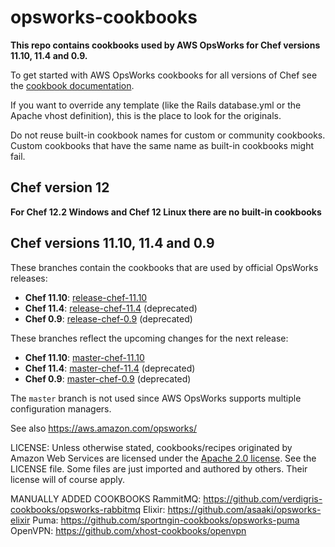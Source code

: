 opsworks-cookbooks
==================

**This repo contains cookbooks used by AWS OpsWorks for Chef versions 11.10, 11.4 and 0.9.**

To get started with AWS OpsWorks cookbooks for all versions of Chef see the [cookbook documentation](https://docs.aws.amazon.com/opsworks/latest/userguide/workingcookbook.html).

If you want to override any template (like the Rails database.yml or the Apache
vhost definition), this is the place to look for the originals.

Do not reuse built-in cookbook names for custom or community cookbooks. Custom
cookbooks that have the same name as built-in cookbooks might fail.

Chef version 12
------------------------------------

**For Chef 12.2 Windows and Chef 12 Linux there are no built-in cookbooks**

Chef versions 11.10, 11.4 and 0.9
----------------------------------

These branches contain the cookbooks that are used by official OpsWorks releases:

- **Chef 11.10**: [release-chef-11.10](https://github.com/aws/opsworks-cookbooks/tree/release-chef-11.10)
- **Chef 11.4**: [release-chef-11.4](https://github.com/aws/opsworks-cookbooks/tree/release-chef-11.4) (deprecated)
- **Chef 0.9**: [release-chef-0.9](https://github.com/aws/opsworks-cookbooks/tree/release-chef-0.9) (deprecated)

These branches reflect the upcoming changes for the next release:

- **Chef 11.10**: [master-chef-11.10](https://github.com/aws/opsworks-cookbooks/tree/master-chef-11.10)
- **Chef 11.4**: [master-chef-11.4](https://github.com/aws/opsworks-cookbooks/tree/master-chef-11.4) (deprecated)
- **Chef 0.9**: [master-chef-0.9](https://github.com/aws/opsworks-cookbooks/tree/master-chef-0.9) (deprecated)

The `master` branch is not used since AWS OpsWorks supports multiple configuration managers.

See also <https://aws.amazon.com/opsworks/>

LICENSE: Unless otherwise stated, cookbooks/recipes originated by Amazon Web Services are licensed
under the [Apache 2.0 license](http://aws.amazon.com/apache2.0/). See the LICENSE file. Some files
are just imported and authored by others. Their license will of course apply.

MANUALLY ADDED COOKBOOKS
RammitMQ: https://github.com/verdigris-cookbooks/opsworks-rabbitmq
Elixir: https://github.com/asaaki/opsworks-elixir
Puma: https://github.com/sportngin-cookbooks/opsworks-puma
OpenVPN: https://github.com/xhost-cookbooks/openvpn
